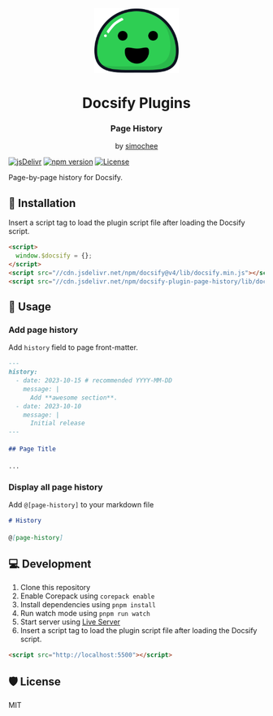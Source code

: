<p align="center">
  <img src="docsify.svg" alt="Docsify Logo" height="128">
</p>
<h1 align="center">Docsify Plugins</h1>
<h3 align="center">Page History</h3>
<p align="center">by <a href="https://github.com/simochee">simochee</a></p>

[![jsDelivr](https://data.jsdelivr.com/v1/package/npm/docsify-plugin-page-history/badge)](https://www.jsdelivr.com/package/npm/docsify-plugin-page-history)
[![npm version](https://badge.fury.io/js/docsify-plugin-page-history.svg)](https://badge.fury.io/js/docsify-plugin-page-history)
[![License](https://img.shields.io/npm/l/docsify-plugin-page-history)](https://github.com/simochee/docsify-plugin-page-history/blob/main/LICENSE)

Page-by-page history for Docsify.

## 📀 Installation

Insert a script tag to load the plugin script file after loading the Docsify script.

```html
<script>
  window.$docsify = {};
</script>
<script src="//cdn.jsdelivr.net/npm/docsify@v4/lib/docsify.min.js"></script>
<script src="//cdn.jsdelivr.net/npm/docsify-plugin-page-history/lib/docsify-plugin-page-history.min.js"></script>
```

## 🔰 Usage

### Add page history

Add `history` field to page front-matter.

```md
---
history:
  - date: 2023-10-15 # recommended YYYY-MM-DD
    message: |
      Add **awesome section**.
  - date: 2023-10-10
    message: |
      Initial release
---

## Page Title

...
```

### Display all page history

Add `@[page-history]` to your markdown file

```md
# History

@[page-history]
```

## 💻 Development

1. Clone this repository
1. Enable Corepack using `corepack enable`
1. Install dependencies using `pnpm install`
1. Run watch mode using `pnpm run watch`
1. Start server using [Live Server](https://marketplace.visualstudio.com/items?itemName=ritwickdey.LiveServer)
1. Insert a script tag to load the plugin script file after loading the Docsify script.

```html
<script src="http://localhost:5500"></script>
```

## 🛡️ License

MIT
